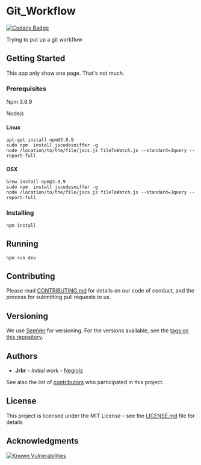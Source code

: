 # Git_Workflow

[![Codacy Badge](https://api.codacy.com/project/badge/Grade/47433a3f672646eca23b9fad967e3627)](https://app.codacy.com/app/Neglolz/Git_workflow?utm_source=github.com&utm_medium=referral&utm_content=Neglolz/Git_workflow&utm_campaign=badger)

Trying to put up a git workflow

## Getting Started

This app only show one page. That's not much.

### Prerequisites

Npm 3.8.9

Nodejs 


#### Linux
```
apt-get install npm@3.8.9
sudo npm  install jscodesniffer -g
node /location/to/the/file/jscs.js fileToWatch.js --standard=Jquery --report-full
```
#### OSX
```
brew install npm@3.8.9
sudo npm  install jscodesniffer -g
node /location/to/the/file/jscs.js fileToWatch.js --standard=Jquery --report-full
```

### Installing

```
npm install
```

## Running 

```
npm run dev
```


## Contributing

Please read [CONTRIBUTING.md](https://gist.github.com/PurpleBooth/b24679402957c63ec426) for details on our code of conduct, and the process for submitting pull requests to us.

## Versioning

We use [SemVer](http://semver.org/) for versioning. For the versions available, see the [tags on this repository](https://github.com/your/project/tags). 

## Authors

* **Jrbr** - *Initial work* - [Neglolz](https://github.com/Neglolz)

See also the list of [contributors](https://github.com/Neglolz/Git_workflow/contributors) who participated in this project.

## License

This project is licensed under the MIT License - see the [LICENSE.md](LICENSE.md) file for details

## Acknowledgments



<a href="https://snyk.io/test/github/neglolz/git_workflow?targetFile=package.json"><img src="https://snyk.io/test/github/neglolz/git_workflow/badge.svg?targetFile=package.json" alt="Known Vulnerabilities" data-canonical-src="https://snyk.io/test/github/neglolz/git_workflow?targetFile=package.json" style="max-width:100%;"></a>

